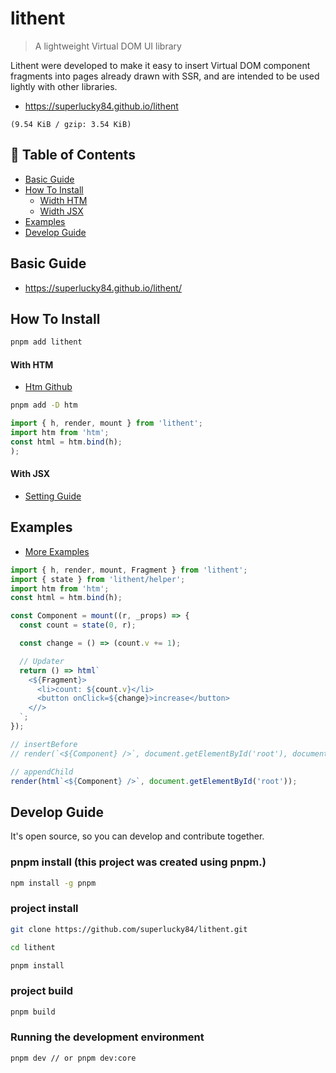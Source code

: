 # lithent

> A lightweight Virtual DOM UI library

Lithent were developed to make it easy to insert Virtual DOM component
fragments into pages already drawn with SSR, and are intended to be
used lightly with other libraries.

* https://superlucky84.github.io/lithent

`(9.54 KiB / gzip: 3.54 KiB)`

## 🚩 Table of Contents
* [Basic Guide](#basic-guide)
* [How To Install](#how-to-install)
  * [Width HTM](#with-htm)
  * [Width JSX](#with-jsx)
* [Examples](#examples)
* [Develop Guide](#develop-guide)

## Basic Guide

* https://superlucky84.github.io/lithent/

## How To Install

```bash
pnpm add lithent 
```

#### With HTM

* [Htm Github](https://github.com/developit/htm)

```bash
pnpm add -D htm
```

```js
import { h, render, mount } from 'lithent';
import htm from 'htm';
const html = htm.bind(h);
);
```

#### With JSX

* [Setting Guide](https://superlucky84.github.io/lithent/#install)

## Examples

* [More Examples](https://superlucky84.github.io/lithent/#examples)

```js
import { h, render, mount, Fragment } from 'lithent';
import { state } from 'lithent/helper';
import htm from 'htm';
const html = htm.bind(h);

const Component = mount((r, _props) => {
  const count = state(0, r);

  const change = () => (count.v += 1);

  // Updater
  return () => html`
    <${Fragment}>
      <li>count: ${count.v}</li>
      <button onClick=${change}>increase</button>
    <//>
  `;
});

// insertBefore
// render(`<${Component} />`, document.getElementById('root'), document.getElementById('nextElement'));

// appendChild
render(html`<${Component} />`, document.getElementById('root'));
```

## Develop Guide

It's open source, so you can develop and contribute together.

### pnpm install (this project was created using pnpm.)

```bash
npm install -g pnpm
```

### project install
```bash
git clone https://github.com/superlucky84/lithent.git

cd lithent

pnpm install
```

### project build
```bash
pnpm build
```

### Running the development environment
```bash
pnpm dev // or pnpm dev:core
```
